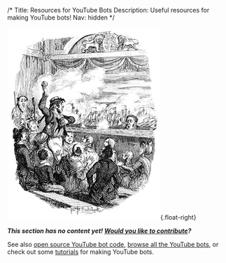 /*
Title: Resources for YouTube Bots
Description: Useful resources for making YouTube bots!
Nav: hidden
*/

![This is EXACTLY what YouTube is like.](/content/images/illustrations/battle-nile.jpg){.float-right}

***This section has no content yet! [Would you like to contribute](https://github.com/botwiki/botwiki.org)?***

See also [open source YouTube bot code](/tag/youtube+opensource), [browse all the YouTube bots](/bots/youtube-bots), or check out some [tutorials](/tutorials/youtube-bots) for making YouTube bots.